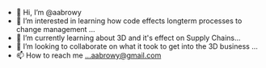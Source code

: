 - 👋 Hi, I’m @aabrowy
- 👀 I’m interested in learning how code effects longterm processes to change management ...
- 🌱 I’m currently learning about 3D and it's effect on Supply Chains...
- 💞️ I’m looking to collaborate on what it took to get into the 3D business ...
- 📫 How to reach me ...aabrowy@gmail.com

<!---
aabrowy/aabrowy is a ✨ special ✨ repository because its `README.md` (this file) appears on your GitHub profile.
You can click the Preview link to take a look at your changes.
--->
